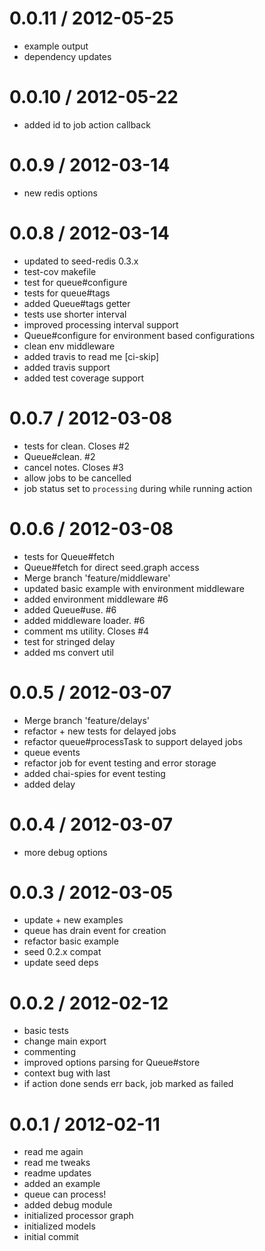 
0.0.11 / 2012-05-25 
==================

  * example output
  * dependency updates

0.0.10 / 2012-05-22 
==================

  * added id to job action callback

0.0.9 / 2012-03-14 
==================

  * new redis options

0.0.8 / 2012-03-14 
==================

  * updated to seed-redis 0.3.x
  * test-cov makefile
  * test for queue#configure
  * tests for queue#tags
  * added Queue#tags getter
  * tests use shorter interval
  * improved processing interval support
  * Queue#configure for environment based configurations
  * clean env middleware
  * added travis to read me [ci-skip]
  * added travis support
  * added test coverage support

0.0.7 / 2012-03-08 
==================

  * tests for clean. Closes #2
  * Queue#clean. #2
  * cancel notes. Closes #3
  * allow jobs to be cancelled
  * job status set to `processing` during while running action

0.0.6 / 2012-03-08 
==================

  * tests for Queue#fetch
  * Queue#fetch for direct seed.graph access
  * Merge branch 'feature/middleware'
  * updated basic example with environment middleware
  * added environment middleware #6
  * added Queue#use. #6
  * added middleware loader. #6
  * comment ms utility. Closes #4
  * test for stringed delay
  * added ms convert util

0.0.5 / 2012-03-07 
==================

  * Merge branch 'feature/delays'
  * refactor + new tests for delayed jobs
  * refactor queue#processTask to support delayed jobs
  * queue events
  * refactor job for event testing and error storage
  * added chai-spies for event testing
  * added delay

0.0.4 / 2012-03-07 
==================

  * more debug options

0.0.3 / 2012-03-05 
==================

  * update + new examples
  * queue has drain event for creation
  * refactor basic example
  * seed 0.2.x compat
  * update seed deps

0.0.2 / 2012-02-12 
==================

  * basic tests
  * change main export
  * commenting
  * improved options parsing for Queue#store
  * context bug with last
  * if action done sends err back, job marked as failed

0.0.1 / 2012-02-11 
==================

  * read me again
  * read me tweaks
  * readme updates
  * added an example
  * queue can process!
  * added debug module
  * initialized processor graph
  * initialized models
  * initial commit
